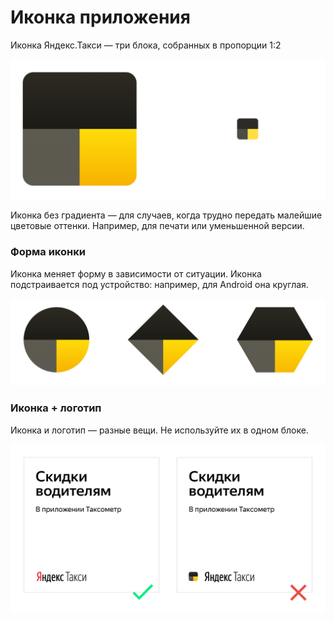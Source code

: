 # Иконка приложения

Иконка Яндекс.Такси — три блока, собранных в пропорции 1:2

![](.gitbook/assets/yi.png)

Иконка без градиента — для случаев, когда трудно передать малейшие цветовые оттенки. Например, для печати или уменьшенной версии.

### Форма иконки

Иконка меняет форму в зависимости от ситуации. Иконка подстраивается под устройство: например, для Android она круглая.

![](.gitbook/assets/icons.png)

### Иконка + логотип

Иконка и логотип — разные вещи. Не используйте их в одном блоке.

![](.gitbook/assets/yidd.png)

